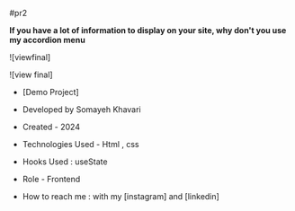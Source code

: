 #pr2

**If you have a lot of information to display on your site, why don't you use my accordion menu**

![viewfinal]

![view final]

- [Demo Project]

- Developed by Somayeh Khavari

- Created - 2024

- Technologies Used - Html , css 

- Hooks Used : useState 

- Role - Frontend

- How to reach me : with my [instagram] and [linkedin]
